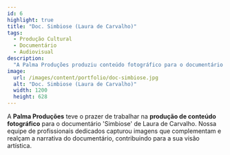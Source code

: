 ```yaml
---
id: 6
highlight: true
title: "Doc. Simbiose (Laura de Carvalho)"
tags:
  - Produção Cultural
  - Documentário
  - Audiovisual
description:
  "A Palma Produções produziu conteúdo fotográfico para o documentário 'Simbiose', capturando imagens que realçam a narrativa."
image:
  url: /images/content/portfolio/doc-simbiose.jpg
  alt: "Doc. Simbiose (Laura de Carvalho)"
  width: 1200
  height: 628
---
```

A **Palma Produções** teve o prazer de trabalhar na **produção de conteúdo fotográfico** para o documentário 'Simbiose' de Laura de Carvalho. Nossa equipe de profissionais dedicados capturou imagens que complementam e realçam a narrativa do documentário, contribuindo para a sua visão artística.
